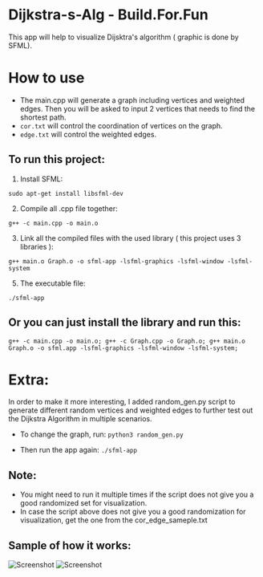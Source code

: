# Dijkstra-s-Alg - Build.For.Fun

This app will help to visualize Dijsktra's algorithm ( graphic is done by SFML).

# How to use

* The main.cpp will generate a graph including vertices and weighted edges. Then you will be asked to input 2 vertices that needs to find the shortest path.
* `cor.txt` will control the coordination of vertices on the graph.
* `edge.txt` will control the weighted edges.


## To run this project:
1. Install SFML:

```sudo apt-get install libsfml-dev```

2. Compile all .cpp file together:

```g++ -c main.cpp -o main.o```

3. Link all the compiled files with the used library ( this project uses 3 libraries ):

```g++ main.o Graph.o -o sfml-app -lsfml-graphics -lsfml-window -lsfml-system```

5. The executable file:

```./sfml-app```

## Or you can just install the library and run this:

```g++ -c main.cpp -o main.o; g++ -c Graph.cpp -o Graph.o; g++ main.o Graph.o -o sfml.app -lsfml-graphics -lsfml-window -lsfml-system;```

# Extra:

In order to make it more interesting, I added random_gen.py script to generate different random vertices and weighted edges to further test out the Dijkstra Algorithm in multiple scenarios.

* To change the graph, run:
```python3 random_gen.py```

* Then run the app again:
```./sfml-app```

## Note:
* You might need to run it multiple times if the script does not give you a good randomized set for visualization.
* In case the script above does not give you a good randomization for visualization, get the one from the cor_edge_sameple.txt

## Sample of how it works:

![Screenshot](sample_graph_text.png)
![Screenshot](sample_graph.png)
